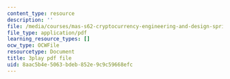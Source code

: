 ```yaml
---
content_type: resource
description: ''
file: /media/courses/mas-s62-cryptocurrency-engineering-and-design-spring-2018/8aac5b4e5063bdeb852e9c9c59668efc_U2yAcsj7P_E.pdf
file_type: application/pdf
learning_resource_types: []
ocw_type: OCWFile
resourcetype: Document
title: 3play pdf file
uid: 8aac5b4e-5063-bdeb-852e-9c9c59668efc
---
```

